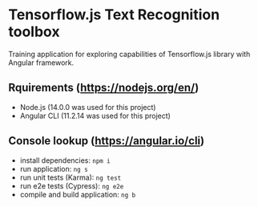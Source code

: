 # Tensorflow.js Text Recognition toolbox

Training application for exploring capabilities of Tensorflow.js library with Angular framework.

## Rquirements (https://nodejs.org/en/)
 - Node.js (14.0.0 was used for this project)
 - Angular CLI (11.2.14 was used for this project)

## Console lookup (https://angular.io/cli)
 - install dependencies: `npm i`
 - run application: `ng s`
 - run unit tests (Karma): `ng test`
 - run e2e tests (Cypress): `ng e2e`
 - compile and build application: `ng b`
